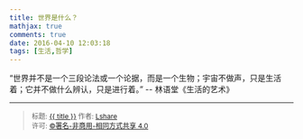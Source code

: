 ```yaml
---
title: 世界是什么？
mathjax: true
comments: true
date: 2016-04-10 12:03:18
tags: [生活,哲学]
---
```


“世界并不是一个三段论法或一个论据，而是一个生物；宇宙不做声，只是生活着；它并不做什么辨认，只是进行着。”   -- 林语堂《生活的艺术》

<!--more-->

----------------

><span style="font-size:12px">标题: <a href="{{ permalink }}">{{ title }}</a>
作者: <a href="http://linlshare.github.io/">Lshare</a>  
许可: <a rel="license" href="http://creativecommons.org/licenses/by-nc-sa/4.0/">©署名-非商用-相同方式共享 4.0</a></span>